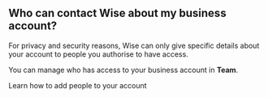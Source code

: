 ## Who can contact Wise about my business account?  
For privacy and security reasons, Wise can only give specific details about your account to people you authorise to have access. 

You can manage who has access to your business account in **Team**.

Learn how to add people to your account